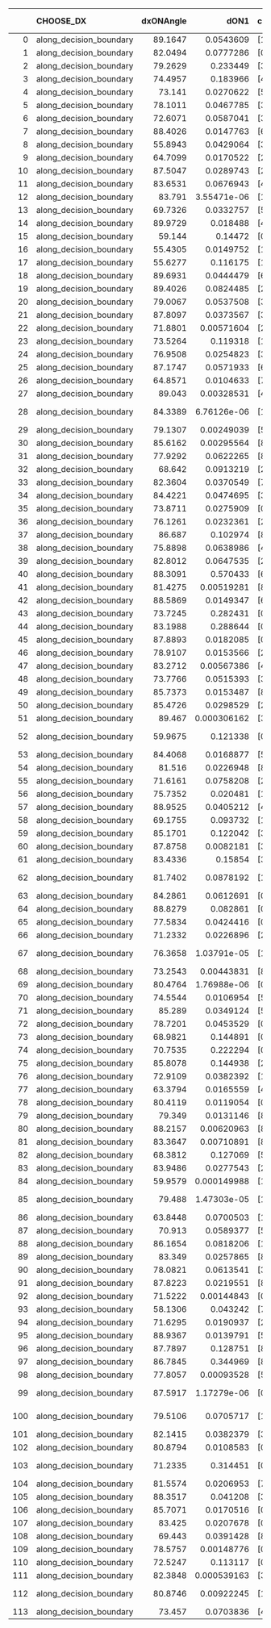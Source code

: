 |     | CHOOSE_DX               |   dxONAngle |        dON1 | cIDON1   |   dON_patch_1 |   nTON |         dON |   dxOFFAngle |       dOFF1 | cIDOFF1   |   dOFF_patch_1 |   nTOFF |        dOFF | SUCCESS   |   nExp |   dual_point_id |   subpoint_time_seconds |   total_execution_time |       logp |       dOFF/dON | Vote dOFF>dON   |
|----:|:------------------------|------------:|------------:|:---------|--------------:|-------:|------------:|-------------:|------------:|:----------|---------------:|--------:|------------:|:----------|-------:|----------------:|------------------------:|-----------------------:|-----------:|---------------:|:----------------|
|   0 | along_decision_boundary |     89.1647 | 0.0543609   | [1 9]    |   0.0543609   |      1 | 0.0543609   |      72.918  | 0.050029    | [0 9]     |    0.050029    |       1 | 0.050029    | False     |      1 |               1 |                1.37817  |                1.74332 |  0         |    0.920313    | False           |
|   1 | along_decision_boundary |     82.0494 | 0.0777286   | [0 1]    |   0.0777286   |      1 | 0.0777286   |      88.2218 | 0.308266    | [0 1]     |    0.308266    |       1 | 0.308266    | True      |      2 |               3 |                1.39128  |                3.18123 | -0.5       |    3.96593     | True            |
|   2 | along_decision_boundary |     79.2629 | 0.233449    | [3 5]    |   0.233449    |      1 | 0.233449    |      69.6188 | 0.139189    | [3 5]     |    0.139189    |       1 | 0.139189    | False     |      3 |               4 |                0.887641 |                4.07839 | -0         |    0.59623     | False           |
|   3 | along_decision_boundary |     74.4957 | 0.183966    | [4 7]    |   0.183966    |      1 | 0.183966    |      74.191  | 0.115001    | [4 7]     |    0.115001    |       1 | 0.115001    | False     |      4 |               7 |                0.969324 |                5.09984 | -0.166667  |    0.62512     | False           |
|   4 | along_decision_boundary |     73.141  | 0.0270622   | [5 7]    |   0.0270622   |      1 | 0.0270622   |      79.164  | 0.00178973  | [5 7]     |    0.00178973  |       1 | 0.00178973  | False     |      5 |               8 |                0.977756 |                6.0846  | -0.5       |    0.0661337   | False           |
|   5 | along_decision_boundary |     78.1011 | 0.0467785   | [3 7]    |   0.0467785   |      1 | 0.0467785   |      86.6036 | 0.0253944   | [3 7]     |    0.0253944   |       1 | 0.0253944   | False     |      6 |               9 |                1.60965  |                7.70613 | -0.9       |    0.542865    | False           |
|   6 | along_decision_boundary |     72.6071 | 0.0587041   | [3 7]    |   0.0587041   |      1 | 0.0587041   |      77.9142 | 0.153434    | [3 7]     |    0.153434    |       1 | 0.153434    | True      |      7 |              10 |                1.56203  |                9.27415 | -1.33333   |    2.61369     | True            |
|   7 | along_decision_boundary |     88.4026 | 0.0147763   | [6 7]    |   0.0147763   |      1 | 0.0147763   |      82.9793 | 0.0180034   | [6 7]     |    0.0180034   |       1 | 0.0180034   | True      |      8 |              11 |                0.748436 |               10.0276  | -0.642857  |    1.2184      | True            |
|   8 | along_decision_boundary |     55.8943 | 0.0429064   | [3 5]    |   0.0429064   |      1 | 0.0429064   |      55.4925 | 0.0273927   | [3 5]     |    0.0273927   |       1 | 0.0273927   | False     |      9 |              12 |                1.09561  |               11.1302  | -0.25      |    0.63843     | False           |
|   9 | along_decision_boundary |     64.7099 | 0.0170522   | [2 7]    |   0.0170522   |      1 | 0.0170522   |      76.2169 | 0.0326521   | [2 7]     |    0.0326521   |       1 | 0.0326521   | True      |     10 |              13 |                1.06905  |               12.2032  | -0.5       |    1.91484     | True            |
|  10 | along_decision_boundary |     87.5047 | 0.0289743   | [2 3]    |   0.0289743   |      1 | 0.0289743   |      89.529  | 0.0612534   | [2 3]     |    0.0612534   |       1 | 0.0612534   | True      |     11 |              14 |                0.743788 |               12.9521  | -0.2       |    2.11406     | True            |
|  11 | along_decision_boundary |     83.6531 | 0.0676943   | [4 5]    |   0.0676943   |      1 | 0.0676943   |      85.2375 | 0.0899205   | [4 5]     |    0.0899205   |       1 | 0.0899205   | True      |     12 |              15 |                1.16884  |               14.1262  | -0.0454545 |    1.32833     | True            |
|  12 | along_decision_boundary |     83.791  | 3.55471e-06 | [1 8]    |   3.55471e-06 |      1 | 3.55471e-06 |      87.1702 | 0.01928     | [1 8]     |    0.01928     |       1 | 0.01928     | True      |     13 |              16 |                0.731355 |               14.8626  | -0         | 5423.79        | True            |
|  13 | along_decision_boundary |     69.7326 | 0.0332757   | [5 6]    |   0.0332757   |      1 | 0.0332757   |      68.005  | 0.0640706   | [5 6]     |    0.0640706   |       1 | 0.0640706   | True      |     14 |              17 |                1.14878  |               16.0194  | -0.0384615 |    1.92545     | True            |
|  14 | along_decision_boundary |     89.9729 | 0.018488    | [4 5]    |   0.018488    |      1 | 0.018488    |      89.8228 | 0.107406    | [4 5]     |    0.107406    |       1 | 0.107406    | True      |     15 |              18 |                0.985566 |               17.0139  | -0.142857  |    5.80952     | True            |
|  15 | along_decision_boundary |     59.144  | 0.14472     | [0 1]    |   0.14472     |      1 | 0.14472     |      61.8739 | 0.162341    | [0 1]     |    0.162341    |       1 | 0.162341    | True      |     16 |              19 |                1.72219  |               18.7441  | -0.3       |    1.12176     | True            |
|  16 | along_decision_boundary |     55.4305 | 0.0149752   | [1 9]    |   0.0149752   |      1 | 0.0149752   |      84.3674 | 0.0884427   | [0 9]     |    0.0884427   |       1 | 0.0884427   | True      |     17 |              21 |                0.934078 |               19.7031  | -0.5       |    5.90593     | True            |
|  17 | along_decision_boundary |     55.6277 | 0.116175    | [1 4]    |   0.116175    |      1 | 0.116175    |      85.7466 | 0.00904054  | [0 4]     |    0.00904054  |       1 | 0.00904054  | False     |     18 |              22 |                1.29926  |               21.0149  | -0.735294  |    0.0778184   | False           |
|  18 | along_decision_boundary |     89.6931 | 0.0444479   | [6 9]    |   0.0444479   |      1 | 0.0444479   |      87.227  | 0.0354259   | [6 9]     |    0.0354259   |       1 | 0.0354259   | False     |     19 |              23 |                1.24078  |               22.2676  | -0.444444  |    0.797021    | False           |
|  19 | along_decision_boundary |     89.4026 | 0.0824485   | [2 7]    |   0.0824485   |      1 | 0.0824485   |      83.4742 | 0.199703    | [2 7]     |    0.199703    |       1 | 0.199703    | True      |     20 |              24 |                1.5028   |               23.7774  | -0.236842  |    2.42215     | True            |
|  20 | along_decision_boundary |     79.0067 | 0.0537508   | [3 6]    |   0.0537508   |      1 | 0.0537508   |      81.1692 | 0.00577683  | [3 6]     |    0.00577683  |       1 | 0.00577683  | False     |     21 |              26 |                1.15269  |               26.5785  | -0.4       |    0.107474    | False           |
|  21 | along_decision_boundary |     87.8097 | 0.0373567   | [3 6]    |   0.0373567   |      1 | 0.0373567   |      72.3363 | 0.129584    | [3 6]     |    0.129584    |       1 | 0.129584    | True      |     22 |              27 |                2.14339  |               28.7275  | -0.214286  |    3.46882     | True            |
|  22 | along_decision_boundary |     71.8801 | 0.00571604  | [2 7]    |   0.00571604  |      1 | 0.00571604  |      77.0854 | 0.133933    | [2 7]     |    0.133933    |       1 | 0.133933    | True      |     23 |              28 |                1.5962   |               30.3337  | -0.363636  |   23.431       | True            |
|  23 | along_decision_boundary |     73.5264 | 0.119318    | [1 3]    |   0.119318    |      1 | 0.119318    |      88.8109 | 0.200822    | [0 3]     |    0.200822    |       1 | 0.200822    | True      |     24 |              30 |                1.50156  |               33.1908  | -0.543478  |    1.68308     | True            |
|  24 | along_decision_boundary |     76.9508 | 0.0254823   | [3 6]    |   0.0254823   |      1 | 0.0254823   |      78.857  | 0.164375    | [3 6]     |    0.164375    |       1 | 0.164375    | True      |     25 |              31 |                1.30579  |               34.5016  | -0.75      |    6.45057     | True            |
|  25 | along_decision_boundary |     87.1747 | 0.0571933   | [6 9]    |   0.0571933   |      1 | 0.0571933   |      68.333  | 0.0297681   | [6 9]     |    0.0297681   |       1 | 0.0297681   | False     |     26 |              32 |                1.10948  |               35.6201  | -0.98      |    0.520482    | False           |
|  26 | along_decision_boundary |     64.8571 | 0.0104633   | [7 9]    |   0.0104633   |      1 | 0.0104633   |      67.5746 | 0.097476    | [7 9]     |    0.097476    |       1 | 0.097476    | True      |     27 |              33 |                0.883117 |               36.5082  | -0.692308  |    9.31595     | True            |
|  27 | along_decision_boundary |     89.043  | 0.00328531  | [4 5]    |   0.00328531  |      1 | 0.00328531  |      87.2004 | 0.0378762   | [4 5]     |    0.0378762   |       1 | 0.0378762   | True      |     28 |              34 |                1.12733  |               37.6456  | -0.907407  |   11.529       | True            |
|  28 | along_decision_boundary |     84.3389 | 6.76126e-06 | [1 9]    |   6.76126e-06 |      1 | 6.76126e-06 |      85.95   | 3.03531e-05 | [0 9]     |    3.03531e-05 |       1 | 3.03531e-05 | True      |     29 |              35 |                0.899302 |               38.5539  | -1.14286   |    4.48926     | True            |
|  29 | along_decision_boundary |     79.1307 | 0.00249039  | [5 8]    |   0.00249039  |      1 | 0.00249039  |      86.6693 | 0.0989644   | [5 8]     |    0.0989644   |       1 | 0.0989644   | True      |     30 |              36 |                1.34195  |               39.9043  | -1.39655   |   39.7385      | True            |
|  30 | along_decision_boundary |     85.6162 | 0.00295564  | [8 9]    |   0.00295564  |      1 | 0.00295564  |      78.9317 | 0.0110447   | [8 9]     |    0.0110447   |       1 | 0.0110447   | True      |     31 |              38 |                0.845318 |               40.7949  | -1.66667   |    3.7368      | True            |
|  31 | along_decision_boundary |     77.9292 | 0.0622265   | [8 9]    |   0.0622265   |      1 | 0.0622265   |      75.3224 | 0.0049307   | [8 9]     |    0.0049307   |       1 | 0.0049307   | False     |     32 |              39 |                1.20701  |               42.0069  | -1.95161   |    0.079238    | False           |
|  32 | along_decision_boundary |     68.642  | 0.0913219   | [2 5]    |   0.0913219   |      1 | 0.0913219   |      67.6929 | 0.00212427  | [2 5]     |    0.00212427  |       1 | 0.00212427  | False     |     33 |              40 |                1.59088  |               43.6078  | -1.5625    |    0.0232614   | False           |
|  33 | along_decision_boundary |     82.3604 | 0.0370549   | [7 9]    |   0.0370549   |      1 | 0.0370549   |      83.3878 | 0.177485    | [7 9]     |    0.177485    |       1 | 0.177485    | True      |     34 |              41 |                1.42653  |               45.0905  | -1.22727   |    4.78977     | True            |
|  34 | along_decision_boundary |     84.4221 | 0.0474695   | [3 6]    |   0.0474695   |      1 | 0.0474695   |      89.0733 | 0.163398    | [3 6]     |    0.163398    |       1 | 0.163398    | True      |     35 |              42 |                2.15611  |               47.4576  | -1.47059   |    3.44216     | True            |
|  35 | along_decision_boundary |     73.8711 | 0.0275909   | [0 1]    |   0.0275909   |      1 | 0.0275909   |      80.564  | 0.052801    | [0 1]     |    0.052801    |       1 | 0.052801    | True      |     36 |              43 |                2.30391  |               49.9298  | -1.72857   |    1.91371     | True            |
|  36 | along_decision_boundary |     76.1261 | 0.0232361   | [2 8]    |   0.0232361   |      1 | 0.0232361   |      75.5322 | 0.0629496   | [2 8]     |    0.0629496   |       1 | 0.0629496   | True      |     37 |              44 |                1.54828  |               51.6035  | -2         |    2.70913     | True            |
|  37 | along_decision_boundary |     86.687  | 0.102974    | [8 9]    |   0.102974    |      1 | 0.102974    |      89.3525 | 0.49893     | [8 9]     |    0.49893     |       1 | 0.49893     | True      |     38 |              45 |                2.01691  |               53.6763  | -2.28378   |    4.84523     | True            |
|  38 | along_decision_boundary |     75.8898 | 0.0638986   | [4 5]    |   0.0638986   |      1 | 0.0638986   |      80.7589 | 0.0506476   | [4 5]     |    0.0506476   |       1 | 0.0506476   | False     |     39 |              46 |                1.09451  |               54.7808  | -2.57895   |    0.792625    | False           |
|  39 | along_decision_boundary |     82.8012 | 0.0647535   | [2 8]    |   0.0647535   |      1 | 0.0647535   |      86.4859 | 0.00111346  | [2 8]     |    0.00111346  |       1 | 0.00111346  | False     |     40 |              47 |                0.711677 |               55.4975  | -2.16667   |    0.0171954   | False           |
|  40 | along_decision_boundary |     88.3091 | 0.570433    | [6 9]    |   0.570433    |      1 | 0.570433    |      75.035  | 0.103341    | [6 9]     |    0.103341    |       1 | 0.103341    | False     |     41 |              48 |                2.25993  |               57.7624  | -1.8       |    0.181163    | False           |
|  41 | along_decision_boundary |     81.4275 | 0.00519281  | [8 9]    |   0.00519281  |      1 | 0.00519281  |      72.996  | 0.0986646   | [8 9]     |    0.0986646   |       1 | 0.0986646   | True      |     42 |              49 |                0.979825 |               58.7483  | -1.47561   |   19.0002      | True            |
|  42 | along_decision_boundary |     88.5869 | 0.0149347   | [6 9]    |   0.0149347   |      1 | 0.0149347   |      88.3968 | 0.0651995   | [6 9]     |    0.0651995   |       1 | 0.0651995   | True      |     43 |              50 |                1.00944  |               59.7642  | -1.71429   |    4.36563     | True            |
|  43 | along_decision_boundary |     73.7245 | 0.282431    | [0 1]    |   0.282431    |      1 | 0.282431    |      79.4651 | 0.0760396   | [0 1]     |    0.0760396   |       1 | 0.0760396   | False     |     44 |              51 |                1.45817  |               61.2274  | -1.96512   |    0.269233    | False           |
|  44 | along_decision_boundary |     83.1988 | 0.288644    | [0 1]    |   0.288644    |      1 | 0.288644    |      75.7754 | 0.0462575   | [0 1]     |    0.0462575   |       1 | 0.0462575   | False     |     45 |              52 |                1.18569  |               62.4231  | -1.63636   |    0.160258    | False           |
|  45 | along_decision_boundary |     87.8893 | 0.0182085   | [0 1]    |   0.0182085   |      1 | 0.0182085   |      85.6132 | 0.00926137  | [0 1]     |    0.00926137  |       1 | 0.00926137  | False     |     46 |              53 |                0.763204 |               63.1953  | -1.34444   |    0.508628    | False           |
|  46 | along_decision_boundary |     78.9107 | 0.0153566   | [2 7]    |   0.0153566   |      1 | 0.0153566   |      88.7403 | 0.0534197   | [2 7]     |    0.0534197   |       1 | 0.0534197   | True      |     47 |              54 |                1.10223  |               64.3026  | -1.08696   |    3.47863     | True            |
|  47 | along_decision_boundary |     83.2712 | 0.00567386  | [4 7]    |   0.00567386  |      1 | 0.00567386  |      78.7938 | 0.143099    | [4 7]     |    0.143099    |       1 | 0.143099    | True      |     48 |              55 |                1.07417  |               65.3808  | -1.28723   |   25.2207      | True            |
|  48 | along_decision_boundary |     73.7766 | 0.0515393   | [3 7]    |   0.0515393   |      1 | 0.0515393   |      81.363  | 0.173347    | [3 7]     |    0.173347    |       1 | 0.173347    | True      |     49 |              56 |                1.65427  |               67.0391  | -1.5       |    3.36339     | True            |
|  49 | along_decision_boundary |     85.7373 | 0.0153487   | [8 9]    |   0.0153487   |      1 | 0.0153487   |      88.4263 | 0.0113088   | [8 9]     |    0.0113088   |       1 | 0.0113088   | False     |     50 |              57 |                0.884768 |               67.9288  | -1.72449   |    0.736792    | False           |
|  50 | along_decision_boundary |     85.4726 | 0.0298529   | [2 7]    |   0.0298529   |      1 | 0.0298529   |      81.3357 | 0.0271331   | [2 7]     |    0.0271331   |       1 | 0.0271331   | False     |     51 |              59 |                0.803775 |               68.7617  | -1.44      |    0.908894    | False           |
|  51 | along_decision_boundary |     89.467  | 0.000306162 | [3 9]    |   0.000306162 |      1 | 0.000306162 |      88.4044 | 0.00868094  | [3 9]     |    0.00868094  |       1 | 0.00868094  | True      |     52 |              60 |                0.63868  |               69.4084  | -1.18627   |   28.3541      | True            |
|  52 | along_decision_boundary |     59.9675 | 0.121338    | [0 8]    |   0.121338    |      1 | 0.121338    |      63.1298 | 1.16547e-05 | [1 8]     |    1.16547e-05 |       1 | 1.16547e-05 | False     |     53 |              61 |                1.17271  |               70.5861  | -1.38462   |    9.60512e-05 | False           |
|  53 | along_decision_boundary |     84.4068 | 0.0168877   | [5 9]    |   0.0168877   |      1 | 0.0168877   |      88.0624 | 0.0933455   | [5 9]     |    0.0933455   |       1 | 0.0933455   | True      |     54 |              62 |                0.88301  |               71.4795  | -1.14151   |    5.52744     | True            |
|  54 | along_decision_boundary |     81.516  | 0.0226948   | [8 9]    |   0.0226948   |      1 | 0.0226948   |      74.6937 | 0.0559594   | [8 9]     |    0.0559594   |       1 | 0.0559594   | True      |     55 |              63 |                1.14522  |               72.6303  | -1.33333   |    2.46574     | True            |
|  55 | along_decision_boundary |     71.6161 | 0.0758208   | [2 7]    |   0.0758208   |      1 | 0.0758208   |      69.9701 | 0.256591    | [2 7]     |    0.256591    |       1 | 0.256591    | True      |     56 |              64 |                1.77075  |               74.4091  | -1.53636   |    3.38418     | True            |
|  56 | along_decision_boundary |     75.7352 | 0.020481    | [1 5]    |   0.020481    |      1 | 0.020481    |      65.3237 | 0.641381    | [0 5]     |    0.641381    |       1 | 0.641381    | True      |     57 |              65 |                1.99822  |               76.4123  | -1.75      |   31.3159      | True            |
|  57 | along_decision_boundary |     88.9525 | 0.0405212   | [4 7]    |   0.0405212   |      1 | 0.0405212   |      88.5623 | 0.163602    | [4 7]     |    0.163602    |       1 | 0.163602    | True      |     58 |              66 |                1.34168  |               77.762   | -1.97368   |    4.03743     | True            |
|  58 | along_decision_boundary |     69.1755 | 0.093732    | [1 9]    |   0.093732    |      1 | 0.093732    |      87.8468 | 0.147719    | [0 9]     |    0.147719    |       1 | 0.147719    | True      |     59 |              67 |                1.04398  |               78.815   | -2.2069    |    1.57597     | True            |
|  59 | along_decision_boundary |     85.1701 | 0.122042    | [3 5]    |   0.122042    |      1 | 0.122042    |      84.7436 | 0.0236048   | [3 5]     |    0.0236048   |       1 | 0.0236048   | False     |     60 |              68 |                0.693656 |               79.5137  | -2.44915   |    0.193415    | False           |
|  60 | along_decision_boundary |     87.8758 | 0.0082181   | [3 5]    |   0.0082181   |      1 | 0.0082181   |      85.0156 | 0.0391927   | [3 5]     |    0.0391927   |       1 | 0.0391927   | True      |     61 |              69 |                0.848368 |               80.3681  | -2.13333   |    4.76907     | True            |
|  61 | along_decision_boundary |     83.4336 | 0.15854     | [3 5]    |   0.15854     |      1 | 0.15854     |      85.6842 | 0.0209263   | [3 5]     |    0.0209263   |       1 | 0.0209263   | False     |     62 |              70 |                0.746432 |               81.1195  | -2.36885   |    0.131993    | False           |
|  62 | along_decision_boundary |     81.7402 | 0.0878192   | [1 8]    |   0.0878192   |      1 | 0.0878192   |      70.2913 | 6.19103e-06 | [1 8]     |    6.19103e-06 |       1 | 6.19103e-06 | False     |     63 |              71 |                1.42388  |               82.5524  | -2.06452   |    7.04975e-05 | False           |
|  63 | along_decision_boundary |     84.2861 | 0.0612691   | [0 1]    |   0.0612691   |      1 | 0.0612691   |      70.1822 | 0.0513037   | [0 1]     |    0.0513037   |       1 | 0.0513037   | False     |     64 |              73 |                0.919382 |               83.5121  | -1.78571   |    0.83735     | False           |
|  64 | along_decision_boundary |     88.8279 | 0.082861    | [0 1]    |   0.082861    |      1 | 0.082861    |      74.9737 | 0.0423169   | [0 1]     |    0.0423169   |       1 | 0.0423169   | False     |     65 |              74 |                1.0741   |               84.5941  | -1.53125   |    0.510697    | False           |
|  65 | along_decision_boundary |     77.5834 | 0.0424416   | [0 1]    |   0.0424416   |      1 | 0.0424416   |      84.858  | 0.140978    | [0 1]     |    0.140978    |       1 | 0.140978    | True      |     66 |              75 |                1.13273  |               85.7324  | -1.3       |    3.3217      | True            |
|  66 | along_decision_boundary |     71.2332 | 0.0226896   | [2 7]    |   0.0226896   |      1 | 0.0226896   |      71.4673 | 0.0444642   | [2 7]     |    0.0444642   |       1 | 0.0444642   | True      |     67 |              76 |                1.13343  |               86.8708  | -1.48485   |    1.95967     | True            |
|  67 | along_decision_boundary |     76.3658 | 1.03791e-05 | [1 8]    |   1.03791e-05 |      1 | 1.03791e-05 |      77.1932 | 1.39643e-05 | [0 8]     |    1.39643e-05 |       1 | 1.39643e-05 | True      |     68 |              77 |                0.688004 |               87.5651  | -1.6791    |    1.34543     | True            |
|  68 | along_decision_boundary |     73.2543 | 0.00443831  | [8 9]    |   0.00443831  |      1 | 0.00443831  |      81.3821 | 0.0174327   | [8 9]     |    0.0174327   |       1 | 0.0174327   | True      |     69 |              78 |                0.785941 |               88.3591  | -1.88235   |    3.92777     | True            |
|  69 | along_decision_boundary |     80.4764 | 1.76988e-06 | [0 2]    |   1.76988e-06 |      1 | 1.76988e-06 |      80.5189 | 0.0159346   | [0 2]     |    0.0159346   |       1 | 0.0159346   | True      |     70 |              79 |                0.991748 |               89.3599  | -2.0942    | 9003.23        | True            |
|  70 | along_decision_boundary |     74.5544 | 0.0106954   | [5 7]    |   0.0106954   |      1 | 0.0106954   |      82.4674 | 0.0310218   | [5 7]     |    0.0310218   |       1 | 0.0310218   | True      |     71 |              80 |                0.828039 |               90.1959  | -2.31429   |    2.90048     | True            |
|  71 | along_decision_boundary |     85.289  | 0.0349124   | [5 7]    |   0.0349124   |      1 | 0.0349124   |      79.8808 | 0.394341    | [5 7]     |    0.394341    |       1 | 0.394341    | True      |     72 |              81 |                1.42934  |               91.6343  | -2.54225   |   11.2952      | True            |
|  72 | along_decision_boundary |     78.7201 | 0.0453529   | [0 1]    |   0.0453529   |      1 | 0.0453529   |      84.0023 | 0.0730984   | [0 1]     |    0.0730984   |       1 | 0.0730984   | True      |     73 |              83 |                1.06747  |               93.754   | -2.77778   |    1.61177     | True            |
|  73 | along_decision_boundary |     68.9821 | 0.144891    | [0 1]    |   0.144891    |      1 | 0.144891    |      76.8348 | 0.0441762   | [0 1]     |    0.0441762   |       1 | 0.0441762   | False     |     74 |              84 |                1.16167  |               94.9231  | -3.02055   |    0.304892    | False           |
|  74 | along_decision_boundary |     70.7535 | 0.222294    | [0 1]    |   0.222294    |      1 | 0.222294    |      72.6622 | 0.280182    | [0 1]     |    0.280182    |       1 | 0.280182    | True      |     75 |              85 |                1.02956  |               95.9627  | -2.7027    |    1.26041     | True            |
|  75 | along_decision_boundary |     85.8078 | 0.144938    | [2 7]    |   0.144938    |      1 | 0.144938    |      81.6589 | 0.0404412   | [2 7]     |    0.0404412   |       1 | 0.0404412   | False     |     76 |              86 |                1.1695   |               97.1407  | -2.94      |    0.279025    | False           |
|  76 | along_decision_boundary |     72.9109 | 0.0382392   | [1 3]    |   0.0382392   |      1 | 0.0382392   |      79.8021 | 0.0874635   | [0 3]     |    0.0874635   |       1 | 0.0874635   | True      |     77 |              87 |                1.17676  |               98.3225  | -2.63158   |    2.28728     | True            |
|  77 | along_decision_boundary |     63.3794 | 0.0165559   | [4 5]    |   0.0165559   |      1 | 0.0165559   |      76.4287 | 0.014388    | [4 5]     |    0.014388    |       1 | 0.014388    | False     |     78 |              88 |                0.837231 |               99.1657  | -2.86364   |    0.869054    | False           |
|  78 | along_decision_boundary |     80.4119 | 0.0119054   | [0 1]    |   0.0119054   |      1 | 0.0119054   |      80.7234 | 0.123429    | [0 1]     |    0.123429    |       1 | 0.123429    | True      |     79 |              89 |                1.12227  |              100.294   | -2.5641    |   10.3674      | True            |
|  79 | along_decision_boundary |     79.349  | 0.0131146   | [8 9]    |   0.0131146   |      1 | 0.0131146   |      74.5333 | 0.0383863   | [8 9]     |    0.0383863   |       1 | 0.0383863   | True      |     80 |              90 |                0.766497 |              101.067   | -2.79114   |    2.92699     | True            |
|  80 | along_decision_boundary |     88.2157 | 0.00620963  | [8 9]    |   0.00620963  |      1 | 0.00620963  |      79.9083 | 0.541858    | [8 9]     |    0.541858    |       1 | 0.541858    | True      |     81 |              91 |                1.34067  |              102.414   | -3.025     |   87.2608      | True            |
|  81 | along_decision_boundary |     83.3647 | 0.00710891  | [8 9]    |   0.00710891  |      1 | 0.00710891  |      80.625  | 3.9222e-06  | [8 9]     |    3.9222e-06  |       1 | 3.9222e-06  | False     |     82 |              92 |                0.67487  |              103.095   | -3.26543   |    0.000551729 | False           |
|  82 | along_decision_boundary |     68.3812 | 0.127069    | [5 7]    |   0.127069    |      1 | 0.127069    |      69.7575 | 0.0302051   | [5 7]     |    0.0302051   |       1 | 0.0302051   | False     |     83 |              93 |                1.51496  |              104.615   | -2.95122   |    0.237707    | False           |
|  83 | along_decision_boundary |     83.9486 | 0.0277543   | [2 3]    |   0.0277543   |      1 | 0.0277543   |      77.1493 | 0.0302037   | [2 3]     |    0.0302037   |       1 | 0.0302037   | True      |     84 |              94 |                0.755367 |              105.378   | -2.65663   |    1.08825     | True            |
|  84 | along_decision_boundary |     59.9579 | 0.000149988 | [1 9]    |   0.000149988 |      1 | 0.000149988 |      74.0661 | 0.1168      | [0 9]     |    0.1168      |       1 | 0.1168      | True      |     85 |              95 |                1.32365  |              106.707   | -2.88095   |  778.728       | True            |
|  85 | along_decision_boundary |     79.488  | 1.47303e-05 | [1 9]    |   1.47303e-05 |      1 | 1.47303e-05 |      80.2964 | 4.85517e-05 | [0 9]     |    4.85517e-05 |       1 | 4.85517e-05 | True      |     86 |              97 |                0.682719 |              109.601   | -3.11176   |    3.29605     | True            |
|  86 | along_decision_boundary |     63.8448 | 0.0700503   | [1 9]    |   0.0700503   |      1 | 0.0700503   |      84.8384 | 0.122073    | [0 9]     |    0.122073    |       1 | 0.122073    | True      |     87 |              98 |                1.17146  |              110.781   | -3.34884   |    1.74265     | True            |
|  87 | along_decision_boundary |     70.913  | 0.0589377   | [5 7]    |   0.0589377   |      1 | 0.0589377   |      72.3171 | 0.013297    | [5 7]     |    0.013297    |       1 | 0.013297    | False     |     88 |              99 |                1.49911  |              112.287   | -3.59195   |    0.225611    | False           |
|  88 | along_decision_boundary |     86.1654 | 0.0818206   | [1 9]    |   0.0818206   |      1 | 0.0818206   |      66.1688 | 0.00290914  | [0 9]     |    0.00290914  |       1 | 0.00290914  | False     |     89 |             100 |                0.908402 |              113.206   | -3.27273   |    0.0355551   | False           |
|  89 | along_decision_boundary |     83.349  | 0.0257865   | [8 9]    |   0.0257865   |      1 | 0.0257865   |      75.8373 | 0.198281    | [8 9]     |    0.198281    |       1 | 0.198281    | True      |     90 |             101 |                1.15922  |              114.37    | -2.97191   |    7.68932     | True            |
|  90 | along_decision_boundary |     78.0821 | 0.0613541   | [3 6]    |   0.0613541   |      1 | 0.0613541   |      82.7833 | 0.0509196   | [3 6]     |    0.0509196   |       1 | 0.0509196   | False     |     91 |             102 |                1.03901  |              115.415   | -3.2       |    0.82993     | False           |
|  91 | along_decision_boundary |     87.8223 | 0.0219551   | [8 9]    |   0.0219551   |      1 | 0.0219551   |      85.4613 | 0.00241736  | [8 9]     |    0.00241736  |       1 | 0.00241736  | False     |     92 |             103 |                0.903885 |              116.327   | -2.90659   |    0.110105    | False           |
|  92 | along_decision_boundary |     71.5222 | 0.00144843  | [0 1]    |   0.00144843  |      1 | 0.00144843  |      71.9359 | 0.00866393  | [0 1]     |    0.00866393  |       1 | 0.00866393  | True      |     93 |             104 |                1.34725  |              117.691   | -2.63043   |    5.98162     | True            |
|  93 | along_decision_boundary |     58.1306 | 0.043242    | [7 9]    |   0.043242    |      1 | 0.043242    |      76.1627 | 0.0438043   | [7 9]     |    0.0438043   |       1 | 0.0438043   | True      |     94 |             105 |                0.76734  |              118.464   | -2.84409   |    1.013       | True            |
|  94 | along_decision_boundary |     71.6295 | 0.0190937   | [2 6]    |   0.0190937   |      1 | 0.0190937   |      75.4422 | 0.00227487  | [2 6]     |    0.00227487  |       1 | 0.00227487  | False     |     95 |             106 |                0.807118 |              119.281   | -3.06383   |    0.119143    | False           |
|  95 | along_decision_boundary |     88.9367 | 0.0139791   | [5 6]    |   0.0139791   |      1 | 0.0139791   |      89.6335 | 0.0513597   | [5 6]     |    0.0513597   |       1 | 0.0513597   | True      |     96 |             107 |                1.38535  |              120.674   | -2.78421   |    3.67403     | True            |
|  96 | along_decision_boundary |     87.7897 | 0.128751    | [8 9]    |   0.128751    |      1 | 0.128751    |      89.2471 | 0.00316346  | [8 9]     |    0.00316346  |       1 | 0.00316346  | False     |     97 |             108 |                1.0238   |              121.706   | -3         |    0.0245704   | False           |
|  97 | along_decision_boundary |     86.7845 | 0.344969    | [8 9]    |   0.344969    |      1 | 0.344969    |      86.0518 | 0.0870535   | [8 9]     |    0.0870535   |       1 | 0.0870535   | False     |     98 |             109 |                1.18286  |              122.898   | -2.7268    |    0.252352    | False           |
|  98 | along_decision_boundary |     77.8057 | 0.00093528  | [5 7]    |   0.00093528  |      1 | 0.00093528  |      75.5561 | 0.03275     | [5 7]     |    0.03275     |       1 | 0.03275     | True      |     99 |             110 |                0.821724 |              123.726   | -2.46939   |   35.0163      | True            |
|  99 | along_decision_boundary |     87.5917 | 1.17279e-06 | [0 9]    |   1.17279e-06 |      1 | 1.17279e-06 |      83.8745 | 7.07091e-06 | [0 9]     |    7.07091e-06 |       1 | 7.07091e-06 | True      |    100 |             111 |                0.763121 |              124.498   | -2.67172   |    6.02912     | True            |
| 100 | along_decision_boundary |     79.5106 | 0.0705717   | [1 8]    |   0.0705717   |      1 | 0.0705717   |      75.3503 | 8.13245e-06 | [1 8]     |    8.13245e-06 |       1 | 8.13245e-06 | False     |    101 |             112 |                2.07211  |              126.576   | -2.88      |    0.000115237 | False           |
| 101 | along_decision_boundary |     82.1415 | 0.0382379   | [3 6]    |   0.0382379   |      1 | 0.0382379   |      89.4085 | 0.211013    | [3 6]     |    0.211013    |       1 | 0.211013    | True      |    102 |             113 |                1.74587  |              128.333   | -2.61881   |    5.51842     | True            |
| 102 | along_decision_boundary |     80.8794 | 0.0108583   | [0 1]    |   0.0108583   |      1 | 0.0108583   |      79.7537 | 0.00344709  | [0 1]     |    0.00344709  |       1 | 0.00344709  | False     |    103 |             114 |                0.79439  |              129.139   | -2.82353   |    0.317463    | False           |
| 103 | along_decision_boundary |     71.2335 | 0.314451    | [0 8]    |   0.314451    |      1 | 0.314451    |      76.0221 | 1.68228e-05 | [1 8]     |    1.68228e-05 |       1 | 1.68228e-05 | False     |    104 |             115 |                1.3861   |              130.531   | -2.56796   |    5.3499e-05  | False           |
| 104 | along_decision_boundary |     81.5574 | 0.0206953   | [7 9]    |   0.0206953   |      1 | 0.0206953   |      89.2609 | 0.0410872   | [7 9]     |    0.0410872   |       1 | 0.0410872   | True      |    105 |             116 |                0.856957 |              131.401   | -2.32692   |    1.98534     | True            |
| 105 | along_decision_boundary |     88.3517 | 0.041208    | [3 7]    |   0.041208    |      1 | 0.041208    |      79.7552 | 0.0491047   | [3 7]     |    0.0491047   |       1 | 0.0491047   | True      |    106 |             117 |                1.18857  |              132.601   | -2.51905   |    1.19163     | True            |
| 106 | along_decision_boundary |     85.7071 | 0.0170516   | [0 7]    |   0.0170516   |      1 | 0.0170516   |      89.8285 | 0.0670195   | [0 7]     |    0.0670195   |       1 | 0.0670195   | True      |    107 |             118 |                1.0129   |              133.62    | -2.71698   |    3.9304      | True            |
| 107 | along_decision_boundary |     83.425  | 0.0207678   | [0 7]    |   0.0207678   |      1 | 0.0207678   |      89.6375 | 0.0193895   | [1 7]     |    0.0193895   |       1 | 0.0193895   | False     |    108 |             119 |                0.821453 |              134.452   | -2.92056   |    0.933631    | False           |
| 108 | along_decision_boundary |     69.443  | 0.0391428   | [8 9]    |   0.0391428   |      1 | 0.0391428   |      74.7509 | 0.0233459   | [8 9]     |    0.0233459   |       1 | 0.0233459   | False     |    109 |             120 |                1.57399  |              136.036   | -2.66667   |    0.59643     | False           |
| 109 | along_decision_boundary |     78.5757 | 0.00148776  | [0 8]    |   0.00148776  |      1 | 0.00148776  |      64.6384 | 0.058215    | [1 8]     |    0.058215    |       1 | 0.058215    | True      |    110 |             121 |                0.729279 |              136.775   | -2.42661   |   39.1292      | True            |
| 110 | along_decision_boundary |     72.5247 | 0.113117    | [0 8]    |   0.113117    |      1 | 0.113117    |      86.2818 | 0.116785    | [1 8]     |    0.116785    |       1 | 0.116785    | True      |    111 |             122 |                1.25246  |              138.035   | -2.61818   |    1.03242     | True            |
| 111 | along_decision_boundary |     82.3848 | 0.000539163 | [3 5]    |   0.000539163 |      1 | 0.000539163 |      85.6217 | 0.10067     | [3 5]     |    0.10067     |       1 | 0.10067     | True      |    112 |             123 |                1.96305  |              140.01    | -2.81532   |  186.715       | True            |
| 112 | along_decision_boundary |     80.8746 | 0.00922245  | [1 8]    |   0.00922245  |      1 | 0.00922245  |      75.5166 | 7.36505e-06 | [1 8]     |    7.36505e-06 |       1 | 7.36505e-06 | False     |    113 |             124 |                0.780787 |              140.796   | -3.01786   |    0.0007986   | False           |
| 113 | along_decision_boundary |     73.457  | 0.0703836   | [4 7]    |   0.0703836   |      1 | 0.0703836   |      69.4278 | 0.0290355   | [4 7]     |    0.0290355   |       1 | 0.0290355   | False     |    114 |             125 |                0.959355 |              141.765   | -2.76549   |    0.412533    | False           |